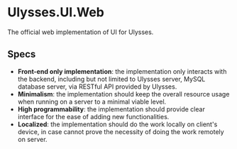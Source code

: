 # Ulysses.UI.Web
The official web implementation of UI for Ulysses. 

## Specs

- **Front-end only implementation**: the implementation only interacts with the backend, including but not limited to Ulysses server, MySQL database server, via RESTful API provided by Ulysses. 
- **Minimalism**: the implementation should keep the overall resource usage when running on a server to a minimal viable level.
- **High programmability**: the implementation should provide clear interface for the ease of adding new functionalities. 
- **Localized**: the implementation should do the work locally on client's device, in case cannot prove the necessity of doing the work remotely on server.
